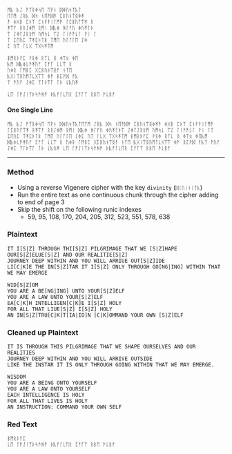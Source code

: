 ```
ᛗᚣ ᚣᛇ ᚫᛉᚱᛄᛋᛖ ᛖᚹᚾ ᛞᛄᚢᛋᛉᚣᛏ
ᛖᛏᛗ ᛇᚱᚣ ᛞᛋ ᚾᛖᚫᛞᛡ ᛈᛒᚢᚾᛠᛝᛄᛡ
ᚫ ᛄᚷᛒ ᛈᚦᛉ ᛈᚾᚹᚹᛁᛚᛗᚫ ᛚᛈᛒᚢᚩᛠᛡ ᚱ
ᛡᛠᚠ ᚱᚱᛇᛄᛗ ᚱᛗᛁ ᛞᚣᛄ ᚻᛚᚠᚢ ᛄᚢᛡᛚᚦ
ᛠ ᛇᛄᚩᛇᚱᚱᛗ ᚢᛗᛋᚳ ᛠᛇ ᛚᛁᚫᚫᚳᛚ ᚹᛁ ᛚ
ᛏ ᛈᛖᚢᛈ ᛠᛡᛈᚦᛏᛒ ᛏᛗᛖ ᚢᛚᚩᛚᛖ ᛇᛄ
ᛈ ᚢᛠ ᛚᚳᚷ ᛠᚷᛋᛡᛏᛗ

ᛒᛗᚱᚦᚠᛈ ᚹᚱᛄ ᚱᛉᚳ ᛝ ᛄᛠᛟ ᛄᛖ
ᚣᛗ ᛞᚣᛄᚳᚫᛡᚢᚠ ᛈᚠᚪ ᚳᚳᛠ ᚱ
ᚢᛄᚱ ᚪᛗᛒᛈ ᚷᛈᛒᚢᚾᛠᛝᚠ ᚾᛉᛖ
ᚣᚷᛁᛠᛝᚢᛗᛏᚳᚷᛠᛠ ᛄᚫ ᛒᛈᚹᛞ ᚠᚣ
ᛉ ᚫᚢᚠ ᛇᛄᛈ ᛉᛚᚦᛠᚪ ᛚᚦ ᚳᚣᚢᛡ

ᚳᛖ ᛚᚫᛇᛁᛉᚦᛋᚫᚻᚫ ᚦᚣᚠᛚᚳᛖᚱ ᛈᚠᚪᛉ ᚱᛒᛖ ᚫᚳᛒᚠ
```

#### One Single Line
```
ᛗᚣ ᚣᛇ ᚫᛉᚱᛄᛋᛖ ᛖᚹᚾ ᛞᛄᚢᛋᛉᚣᛏᛖᛏᛗ ᛇᚱᚣ ᛞᛋ ᚾᛖᚫᛞᛡ ᛈᛒᚢᚾᛠᛝᛄᛡᚫ ᛄᚷᛒ ᛈᚦᛉ ᛈᚾᚹᚹᛁᛚᛗᚫ ᛚᛈᛒᚢᚩᛠᛡ ᚱᛡᛠᚠ ᚱᚱᛇᛄᛗ ᚱᛗᛁ ᛞᚣᛄ ᚻᛚᚠᚢ ᛄᚢᛡᛚᚦᛠ ᛇᛄᚩᛇᚱᚱᛗ ᚢᛗᛋᚳ ᛠᛇ ᛚᛁᚫᚫᚳᛚ ᚹᛁ ᛚᛏ ᛈᛖᚢᛈ ᛠᛡᛈᚦᛏᛒ ᛏᛗᛖ ᚢᛚᚩᛚᛖ ᛇᛄᛈ ᚢᛠ ᛚᚳᚷ ᛠᚷᛋᛡᛏᛗ ᛒᛗᚱᚦᚠᛈ ᚹᚱᛄ ᚱᛉᚳ ᛝ ᛄᛠᛟ ᛄᛖᚣᛗ ᛞᚣᛄᚳᚫᛡᚢᚠ ᛈᚠᚪ ᚳᚳᛠ ᚱ ᚢᛄᚱ ᚪᛗᛒᛈ ᚷᛈᛒᚢᚾᛠᛝᚠ ᚾᛉᛖ ᚣᚷᛁᛠᛝᚢᛗᛏᚳᚷᛠᛠ ᛄᚫ ᛒᛈᚹᛞ ᚠᚣᛉ ᚫᚢᚠ ᛇᛄᛈ ᛉᛚᚦᛠᚪ ᛚᚦ ᚳᚣᚢᛡ ᚳᛖ ᛚᚫᛇᛁᛉᚦᛋᚫᚻᚫ ᚦᚣᚠᛚᚳᛖᚱ ᛈᚠᚪᛉ ᚱᛒᛖ ᚫᚳᛒᚠ
```

---

### Method

* Using a reverse Vigenere cipher with the key `divinity` (`ᛞᛁᚢᛁᚾᛁᛏᚣ`)
* Run the entire text as one continuous chunk through the cipher adding to end of page 3
* Skip the shift on the following runic indexes
  * 59, 95, 108, 170, 204, 205, 312, 523, 551, 578, 638

### Plaintext
```
IT I[S|Z] THROUGH THI[S|Z] PILGRIMAGE THAT WE [S|Z]HAPE OUR[S|Z]ELUE[S|Z] AND OUR REALITIE[S|Z]
JOURNEY DEEP WITHIN AND YOU WILL ARRIUE OUT[S|Z]IDE
LI[C|K]E THE IN[S|Z]TAR IT I[S|Z] ONLY THROUGH GO[NG|ING] WITHIN THAT WE MAY EMERGE

WID[S|Z]OM
YOU ARE A BE[NG|ING] UNTO YOUR[S|Z]ELF
YOU ARE A LAW UNTO YOUR[S|Z]ELF
EA[C|K]H INTELLIGEN[C|K]E I[S|Z] HOLY
FOR ALL THAT LIUE[S|Z] I[S|Z] HOLY
AN IN[S|Z]TRU[C|K]T[IA|IO]N [C|K]OMMAND YOUR OWN [S|Z]ELF
```

### Cleaned up Plaintext
```
IT IS THROUGH THIS PILGRIMAGE THAT WE SHAPE OURSELVES AND OUR REALITIES
JOURNEY DEEP WITHIN AND YOU WILL ARRIVE OUTSIDE
LIKE THE INSTAR IT IS ONLY THROUGH GOING WITHIN THAT WE MAY EMERGE.

WISDOM
YOU ARE A BEING ONTO YOURSELF
YOU ARE A LAW ONTO YOURSELF
EACH INTELLIGENCE IS HOLY
FOR ALL THAT LIVES IS HOLY
AN INSTRUCTION: COMMAND YOUR OWN SELF
```

### Red Text

```
ᛒᛗᚱᚦᚠᛈ
ᚳᛖ ᛚᚫᛇᛁᛉᚦᛋᚫᚻᚫ ᚦᚣᚠᛚᚳᛖᚱ ᛈᚠᚪᛉ ᚱᛒᛖ ᚫᚳᛒᚠ
```
